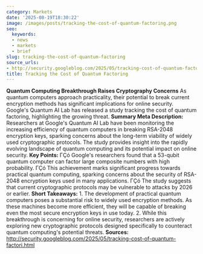 ```yaml
---
category: Markets
date: '2025-08-19T18:30:22'
image: /images/posts/tracking-the-cost-of-quantum-factoring.png
seo:
  keywords:
  - news
  - markets
  - brief
slug: tracking-the-cost-of-quantum-factoring
source_urls:
- http://security.googleblog.com/2025/05/tracking-cost-of-quantum-factori.html
title: Tracking the Cost of Quantum Factoring
---
```


**Quantum Computing Breakthrough Raises Cryptography Concerns**  As quantum computers approach practicality, their potential to break current encryption methods has significant implications for online security. Google's Quantum AI Lab has released a study tracking the cost of quantum factoring, highlighting the growing threat.  **Summary Meta Description:** Researchers at Google's Quantum AI Lab have been monitoring the increasing efficiency of quantum computers in breaking RSA-2048 encryption keys, sparking concerns about the long-term viability of widely used cryptographic protocols. The study provides insight into the rapidly evolving landscape of quantum computing and its potential impact on online security.  **Key Points:**  ΓÇó Google's researchers found that a 53-qubit quantum computer can factor large composite numbers with high probability. ΓÇó This achievement marks significant progress towards practical quantum computing, sparking concerns about the security of RSA-2048 encryption keys used in many applications. ΓÇó The study suggests that current cryptographic protocols may be vulnerable to attacks by 2026 or earlier.  **Short Takeaways:**  1. The development of practical quantum computers poses a substantial risk to widely used encryption methods. As these machines become more efficient, they will be capable of breaking even the most secure encryption keys in use today. 2. While this breakthrough is concerning for online security, researchers are actively exploring new cryptographic protocols designed specifically to counteract quantum computing's potential threats.  **Sources:** http://security.googleblog.com/2025/05/tracking-cost-of-quantum-factori.html